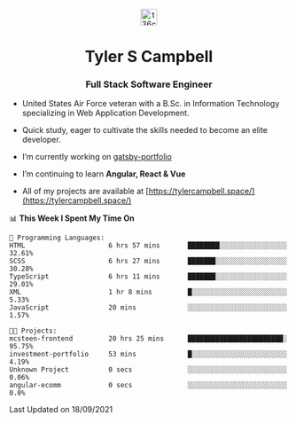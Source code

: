 <p align="center">
<a href="https://www.linkedin.com/in/t36campbell" target="blank"><img align="center" src="https://ik.imagekit.io/t36campbell/Portfolio/linkedin.png.original_m8bbGgPh6.png" alt="t36campbell" height="30" width="30" /></a>
</p>
<h1 align="center">Tyler S Campbell</h1>
<h3 align="center">Full Stack Software Engineer</h3>

* United States Air Force veteran with a B.Sc. in Information Technology specializing in Web Application Development. 

* Quick study, eager to cultivate the skills needed to become an elite developer.

* I’m currently working on [gatsby-portfolio](https://github.com/t36campbell/gatsby-portfolio)

* I’m continuing to learn **Angular, React & Vue**

* All of my projects are available at [https://tylercampbell.space/](https://tylercampbell.space/)

<!--START_SECTION:waka-->
📊 **This Week I Spent My Time On** 

```text
💬 Programming Languages: 
HTML                     6 hrs 57 mins       ████████░░░░░░░░░░░░░░░░░   32.61% 
SCSS                     6 hrs 27 mins       ███████░░░░░░░░░░░░░░░░░░   30.28% 
TypeScript               6 hrs 11 mins       ███████░░░░░░░░░░░░░░░░░░   29.01% 
XML                      1 hr 8 mins         █░░░░░░░░░░░░░░░░░░░░░░░░   5.33% 
JavaScript               20 mins             ░░░░░░░░░░░░░░░░░░░░░░░░░   1.57%

🐱‍💻 Projects: 
mcsteen-frontend         20 hrs 25 mins      ████████████████████████░   95.75% 
investment-portfolio     53 mins             █░░░░░░░░░░░░░░░░░░░░░░░░   4.19% 
Unknown Project          0 secs              ░░░░░░░░░░░░░░░░░░░░░░░░░   0.06% 
angular-ecomm            0 secs              ░░░░░░░░░░░░░░░░░░░░░░░░░   0.0%

```


 Last Updated on 18/09/2021
<!--END_SECTION:waka-->
